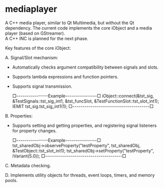 # mediaplayer
A C++ media player, similar to Qt Multimedia, but without the Qt dependency.
The current code implements the core iObject and a media player (based on GStreamer).  
A C++ INC is planned for the next phase.

Key features of the core iObject:

A. Signal/Slot mechanism:
  - Automatically checks argument compatibility between signals and slots.
  - Supports lambda expressions and function pointers.
  - Supports signal transmission.

    □----------------Example----------------□
    iObject::connect(&tst_sig, &TestSignals::tst_sig_int1, &tst_funcSlot, &TestFunctionSlot::tst_slot_int1);
    IEMIT tst_sig.tst_sig_int1(1);
    □---------------------------------------□

B. Properties:
  - Supports setting and getting properties, and registering signal listeners for property changes.

    □----------------Example----------------□  
    tst_sharedObj->observeProperty("testProperty", tst_sharedObj, &TestObject::tst_slot_int1);
    tst_sharedObj->setProperty("testProperty", iVariant(5.0));
    □---------------------------------------□
  
C. Metadata checking.

D. Implements utility objects for threads, event loops, timers, and memory pools.
